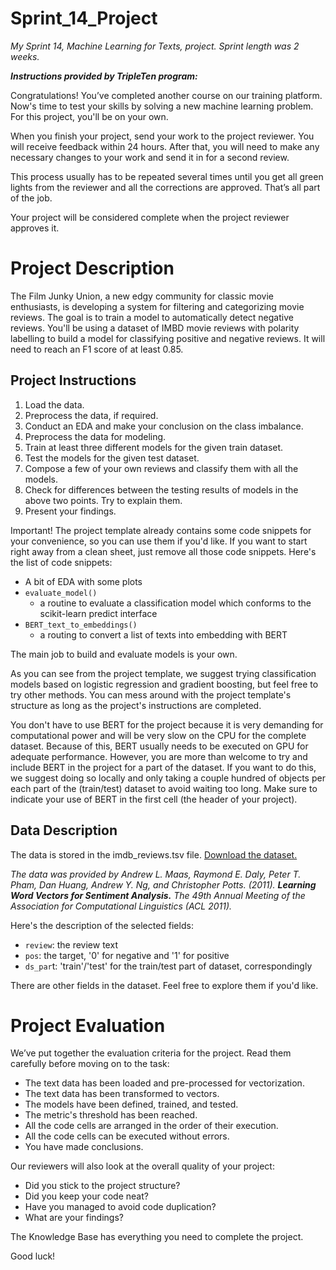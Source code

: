 # Sprint_14_Project

*My Sprint 14, Machine Learning for Texts, project. Sprint length was 2 weeks.*

***Instructions provided by TripleTen program:***

Congratulations! You’ve completed another course on our training platform. Now's time to test your skills by solving a new machine learning problem. For this project, you'll be on your own.

When you finish your project, send your work to the project reviewer. You will receive feedback within 24 hours. After that, you will need to make any necessary changes to your work and send it in for a second review.

This process usually has to be repeated several times until you get all green lights from the reviewer and all the corrections are approved. That’s all part of the job.

Your project will be considered complete when the project reviewer approves it.

# Project Description

The Film Junky Union, a new edgy community for classic movie enthusiasts, is developing a system for filtering and categorizing movie reviews. The goal is to train a model to automatically detect negative reviews. You'll be using a dataset of IMBD movie reviews with polarity labelling to build a model for classifying positive and negative reviews. It will need to reach an F1 score of at least 0.85.

## Project Instructions

1. Load the data.
2. Preprocess the data, if required.
3. Conduct an EDA and make your conclusion on the class imbalance.
4. Preprocess the data for modeling.
5. Train at least three different models for the given train dataset.
6. Test the models for the given test dataset.
7. Compose a few of your own reviews and classify them with all the models.
8. Check for differences between the testing results of models in the above two points. Try to explain them.
9. Present your findings.

Important! The project template already contains some code snippets for your convenience, so you can use them if you'd like. If you want to start right away from a clean sheet, just remove all those code snippets. Here's the list of code snippets:

- A bit of EDA with some plots
- `evaluate_model()`
    - a routine to evaluate a classification model which conforms to the scikit-learn predict interface
- `BERT_text_to_embeddings()`
    - a routing to convert a list of texts into embedding with BERT

The main job to build and evaluate models is your own.

As you can see from the project template, we suggest trying classification models based on logistic regression and gradient boosting, but feel free to try other methods. You can mess around with the project template's structure as long as the project's instructions are completed.

You don't have to use BERT for the project because it is very demanding for computational power and will be very slow on the CPU for the complete dataset. Because of this, BERT usually needs to be executed on GPU for adequate performance. However, you are more than welcome to try and include BERT in the project for a part of the dataset. If you want to do this, we suggest doing so locally and only taking a couple hundred of objects per each part of the (train/test) dataset to avoid waiting too long. Make sure to indicate your use of BERT in the first cell (the header of your project).

## Data Description

The data is stored in the imdb_reviews.tsv file. [Download the dataset.](https://drive.google.com/file/d/1LeIge8DF3mYQWqpCRvNx4BJPO6pdn2k3/view?usp=drive_link)

*The data was provided by Andrew L. Maas, Raymond E. Daly, Peter T. Pham, Dan Huang, Andrew Y. Ng, and Christopher Potts. (2011).* ***Learning Word Vectors for Sentiment Analysis.*** *The 49th Annual Meeting of the Association for Computational Linguistics (ACL 2011).*

Here's the description of the selected fields:
- `review`: the review text
- `pos`: the target, '0' for negative and '1' for positive
- `ds_par`t: 'train'/'test' for the train/test part of dataset, correspondingly

There are other fields in the dataset. Feel free to explore them if you'd like.

# Project Evaluation

We’ve put together the evaluation criteria for the project. Read them carefully before moving on to the task:
- The text data has been loaded and pre-processed for vectorization.
- The text data has been transformed to vectors.
- The models have been defined, trained, and tested.
- The metric's threshold has been reached.
- All the code cells are arranged in the order of their execution.
- All the code cells can be executed without errors.
- You have made conclusions.

Our reviewers will also look at the overall quality of your project:
- Did you stick to the project structure?
- Did you keep your code neat?
- Have you managed to avoid code duplication?
- What are your findings?

The Knowledge Base has everything you need to complete the project.

Good luck!
